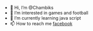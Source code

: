 - 👋 Hi, I’m @Chambiks
- 👀 I’m interested in games and football
- 🌱 I’m currently learning java script
- 📫 How to reach me  [facebook](https://www.facebook.com/profile.php?id=100093286866118)

<!---
Chambiks/Chambiks is a ✨ special ✨ repository because its `README.md` (this file) appears on your GitHub profile.
You can click the Preview link to take a look at your changes.
--->
